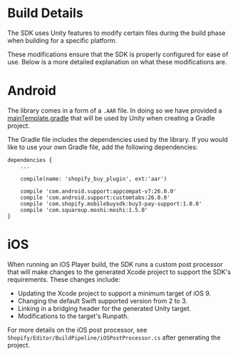# Build Details

The SDK uses Unity features to modify certain files during the build phase when building for a specific platform.

These modifications ensure that the SDK is properly configured for ease of use. Below is a more detailed explanation on what these modifications are.

# Android

The library comes in a form of a `.AAR` file. In doing so we have provided a [mainTemplate.gradle](Assets/Shopify/Plugins/Android/mainTemplate.gradle) that will be used by Unity when creating a Gradle project.

The Gradle file includes the dependencies used by the library. If you would like to use your own Gradle file, add the following dependencies:

```
dependencies {
    ...

    compile(name: 'shopify_buy_plugin', ext:'aar')

    compile 'com.android.support:appcompat-v7:26.0.0'
    compile 'com.android.support:customtabs:26.0.0'
    compile 'com.shopify.mobilebuysdk:buy3-pay-support:1.0.0'
    compile 'com.squareup.moshi:moshi:1.5.0'
}
```

# iOS

When running an iOS Player build, the SDK runs a custom post processor that will make changes to the generated Xcode project to support the SDK's requirements. These changes include:

* Updating the Xcode project to support a minimum target of iOS 9.
* Changing the default Swift supported version from 2 to 3.
* Linking in a bridging header for the generated Unity target.
* Modifications to the target's Runpath.

For more details on the iOS post processor, see `Shopify/Editor/BuildPipeline/iOSPostProcessor.cs` after generating the project.


